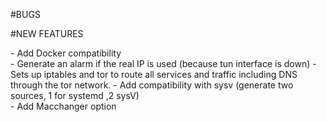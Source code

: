 #BUGS

#NEW FEATURES

\- Add Docker compatibility  
\- Generate an alarm if the real IP is used (because tun interface is down) 
\- Sets up iptables and tor to route all services and traffic including DNS through the tor network. 
\- Add compatibility with sysv (generate two sources, 1 for systemd ,2 sysV)  
\- Add Macchanger option  
